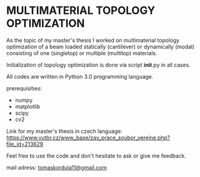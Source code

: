 # MULTIMATERIAL TOPOLOGY OPTIMIZATION

As the topic of my master's thesis I worked on multimaterial topology optimization of a beam loaded statically (cantilever) or dynamically (modal) consisting of one (singletop) or multiple (multitop) materials.

Initialization of topology optimization is done via script __init__.py in all cases.

All codes are written in Python 3.0 programming language.

prerequisities:
- numpy
- matplotlib
- scipy
- cv2

Link for my master's thesis in czech language: https://www.vutbr.cz/www_base/zav_prace_soubor_verejne.php?file_id=213629

Feel free to use the code and don't hesitate to ask or give me feedback. 

mail adress: tomaskordula11@gmail.com
